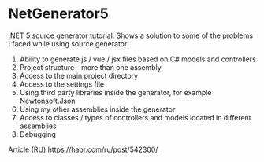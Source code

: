 # NetGenerator5

.NET 5 source generator tutorial. Shows a solution to some of the problems I faced while using source generator:
1. Ability to generate js / vue / jsx files based on C# models and controllers
2. Project structure - more than one assembly
3. Access to the main project directory
4. Access to the settings file
5. Using third party libraries inside the generator, for example Newtonsoft.Json
6. Using my other assemblies inside the generator
7. Access to classes / types of controllers and models located in different assemblies
8. Debugging

Article (RU) https://habr.com/ru/post/542300/
